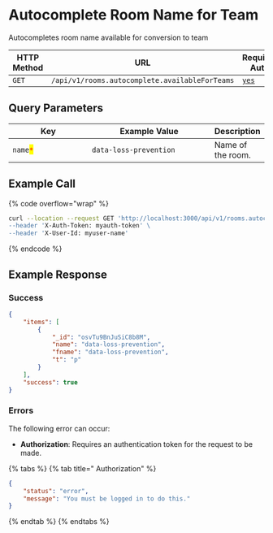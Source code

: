 # Autocomplete Room Name for Team

Autocompletes room name available for conversion to team

<table><thead><tr><th width="163">HTTP Method</th><th width="298">URL</th><th>Requires Auth</th></tr></thead><tbody><tr><td><code>GET</code></td><td><code>/api/v1/rooms.autocomplete.availableForTeams</code></td><td><a href="../../authentication-endpoints/"><code>yes</code></a></td></tr></tbody></table>

## Query Parameters

<table><thead><tr><th width="169.33333333333331">Key</th><th width="267">Example Value</th><th>Description</th></tr></thead><tbody><tr><td><code>name</code><mark style="color:red;"><code>*</code></mark></td><td><code>data-loss-prevention</code></td><td>Name of the room.</td></tr></tbody></table>

## Example Call

{% code overflow="wrap" %}
```bash
curl --location --request GET 'http://localhost:3000/api/v1/rooms.autocomplete.availableForTeams?name=data-loss-prevention\
--header 'X-Auth-Token: myauth-token' \
--header 'X-User-Id: myuser-name'
```
{% endcode %}

## Example Response

### Success

```json
{
    "items": [
        {
            "_id": "osvTu9BnJuSiC8b8M",
            "name": "data-loss-prevention",
            "fname": "data-loss-prevention",
            "t": "p"
        }
    ],
    "success": true
}
```

### Errors

The following error can occur:

* **Authorization**: Requires an authentication token for the request to be made.

{% tabs %}
{% tab title=" Authorization" %}
```json
{
    "status": "error",
    "message": "You must be logged in to do this."
}
```
{% endtab %}
{% endtabs %}
